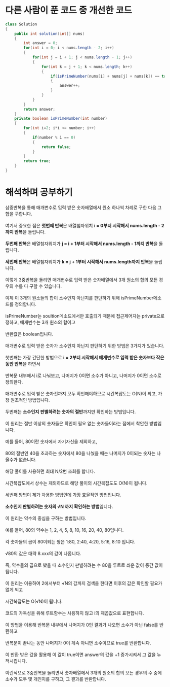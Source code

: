 # 다른 사람이 푼 코드 중 개선한 코드

```java
class Solution 
{
    public int solution(int[] nums) 
    {
        int answer = 0;
        for(int i = 0; i < nums.length - 2; i++)
        {
            for(int j = i + 1; j < nums.length - 1; j++)
            {
                for(int k = j + 1; k < nums.length; k++)
                {
                    if(isPrimeNumber(nums[i] + nums[j] + nums[k]) == true)
                    {
                        answer++;
                    }
                }
            }
        }
        return answer;
    }
    private boolean isPrimeNumber(int number)
    {
        for(int i=2; i*i <= number; i++)
        {
            if(number % i == 0)
            {
                return false;           
            }
        }
        return true;
    }
}
```

# 해석하며 공부하기

삼중반복을 통해 매개변수로 입력 받은 숫자배열에서 원소 하나씩 차례로 구한 다음 그 합을 구합니다.<br><br>
여기서 중요한 점은 **첫번째 반복**은 배열첨자위치 **i = 0부터 시작해서 nums.length - 2까지 반복**을 돌립니다.<br><br>
**두번째 반복**은 배열첨자위치가 **j = i + 1부터 시작해서 nums.length - 1까지 반복**을 돌립니다.<br><br>
**세번째 반복**은 배열첨자위치가 **k = j + 1부터 시작해서 nums.length까지 반복**을 돌립니다.<br><br>
이렇게 3중반복을 돌리면 매개변수로 입력 받은 숫자배열에서 3개 원소의 합의 모든 경우의 수를 다 구할 수 있습니다.<br><br>
이제 이 3개의 원소들의 합이 소수인지 아닌지를 판단하기 위해 isPrimeNumber메소드를 정의합니다.<br><br>
isPrimeNumber는 soultion메소드에서만 호출되기 때문에 접근제어자는 private으로 정하고, 매개변수는 3개 원소의 합이고<br><br>
반환값은 boolean입니다.<br><br>
매개변수로 입력 받은 숫자가 소수인지 아닌지 판단하기 위한 방법은 3가지가 있습니다.<br><br>
첫번째는 가장 간단한 방법으로 **i = 2부터 시작해서 매개변수로 입력 받은 숫자보다 작은 동안 반복**을 하면서<br><br>
반복문 내부에서 i로 나눠보고, 나머지가 0이면 소수가 아니고, 나머지가 0이면 소수로 정의한다.<br><br>
매개변수로 입력 받은 숫자전까지 모두 확인해야하므로 시간복잡도는 O(N)이 되고, 가장 원초적인 방법입니다.<br><br>
두번째는 **소수인지 판별하려는 숫자의 절반**까지만 확인하는 방법입니다.<br><br>
이 원리는 절반 이상의 숫자들은 확인이 필요 없는 숫자들이라는 점에서 착안한 방법입니다.<br><br>
예를 들어, 80이란 숫자에서 자기자신을 제외하고,<br><br>
80의 절반인 40을 초과하는 숫자에서 80을 나눴을 때는 나머지가 0이되는 숫자는 나올수가 없습니다.<br><br>
해당 풀이를 사용하면 최대 N/2번 조회를 합니다.<br><br>
시간복잡도에서 상수는 제외하므로 해당 풀이의 시간복잡도도 O(N)이 됩니다.<br><br>
세번째 방법이 제가 차용한 방법인데 가장 효율적인 방법입니다.<br><br>
**소수인지 판별하려는 숫자의 √N 까지 확인하는 방법**입니다.<br><br>
이 원리는 약수의 중심을 구하는 방법입니다.<br><br>
예를 들어, 80의 약수는 1, 2, 4, 5, 8, 10, 16, 20, 40, 80입니다.<br><br>
각 숫자들의 곱이 80이되는 쌍은 1:80, 2:40, 4:20, 5:16, 8:10 입니다.<br><br>
√80의 값은 대략 8.xxx의 값이 나옵니다.<br><br>
즉, 약수들의 곱으로 봤을 때 소수인지 판별하려는 수 80을 루트로 씌운 값이 중간 값이 됩니다.<br><br>
이 원리는 이용하여 2에서부터 √N의 값까지 검색을 한다면 이후의 값은 확인할 필요가 없게 되고<br><br>
시간복잡도는 O(√N)이 됩니다.<br><br>
코드의 가독성을 위해 루트함수는 사용하지 않고 i의 제곱값으로 표현합니다.<br><br>
이 방법을 이용해 반복문 내부에서 나머지가 0인 결과가 나오면 소수가 아닌 false를 반환하고<br><br>
반복문이 끝나는 동안 나머지가 0이 계속 아니면 소수이므로 true를 반환합니다.<br><br>
이 반환 받은 값을 활용해 이 값이 true이면 answer의 값을 +1 증가시켜서 그 값을 누적시킵니다.<br><br>
이런식으로 3중반복을 돌리면서 숫자배열에서 3개의 원소의 합의 모든 경우의 수 중에 소수가 모두 몇 개인지를 구하고, 그 결과를 반환합니다.
